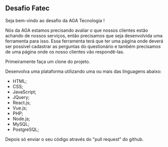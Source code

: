 ## Desafio Fatec
Seja bem-vindo ao desafio da AGA Tecnologia !

Nós da AGA estamos precisando avaliar o que nossos clientes estão achando de nossos serviços, então precisamos que seja desenvolvida uma ferramenta para isso. Essa ferramenta terá que ter uma página onde deverá ser possível cadastrar as perguntas do questionário e também precisamos de uma página onde os nosso clientes vão respondê-las.  

Primeiramente faça um clone do projeto.

Desenvolva uma plataforma utilizando uma ou mais das linguagens abaixo:

* HTML;
* CSS; 
* JavaScript;
* JQuery; 
* React.js;
* Vue.js; 
* PHP; 
* Node.js;
* MySQL;
* PostgreSQL;


Depois só enviar o seu código através do "pull request" do github. 
